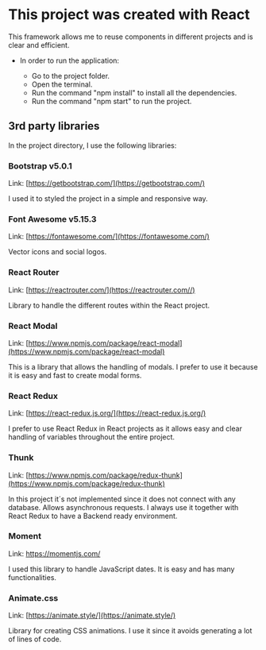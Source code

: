 # This project was created with React

This framework allows me to reuse components in different projects and is clear and efficient.

- In order to run the application:

  - Go to the project folder.
  - Open the terminal.
  - Run the command "npm install" to install all the dependencies.
  - Run the command "npm start" to run the project.




## 3rd party libraries

In the project directory, I use the following libraries:

### Bootstrap v5.0.1

Link: [https://getbootstrap.com/](https://getbootstrap.com/) 

I used it to styled the project in a simple and responsive way. 



### Font Awesome v5.15.3

Link: [https://fontawesome.com/](https://fontawesome.com/) 

Vector icons and social logos. 



### React Router

Link: [https://reactrouter.com/](https://reactrouter.com//) 

Library to handle the different routes within the React project. 



### React Modal

Link: [https://www.npmjs.com/package/react-modal](https://www.npmjs.com/package/react-modal) 

This is a library that allows the handling of modals. I prefer to use it because it is easy and fast to create modal forms.



### React Redux

Link: [https://react-redux.js.org/](https://react-redux.js.org/) 

I prefer to use React Redux in React projects as it allows easy and clear handling of variables throughout the entire project. 



### Thunk

Link: [https://www.npmjs.com/package/redux-thunk](https://www.npmjs.com/package/redux-thunk) 

In this project it´s not implemented since it does not connect with any database. Allows asynchronous requests. I always use it together with React Redux to have a Backend ready environment.



### Moment

Link: https://momentjs.com/

I used this library to handle JavaScript dates. It is easy and has many functionalities.



### Animate.css

Link: [https://animate.style/](https://animate.style/) 

Library for creating CSS animations. I use it since it avoids generating a lot of lines of code.
